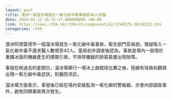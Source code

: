 ```yaml
---
layout: post
title: 澳洲一個溜冰場發生一氧化碳中毒事故逾40人求醫
date: 2024-02-12 16:31:17.000000000 +08:00
link: https://news.rthk.hk/rthk/ch/component/k2/1740179-20240212.htm
categories: rthk
---
```


澳洲阿德雷德市一個溜冰場發生一氧化碳中毒事故，衛生部門官員說，懷疑吸入一氣化碳中毒不適求醫人數增至42人。當局初步調查後認為，事故是場內一部用於重鋪冰面的機器產生的煙霧引致，不排除機器的排氣裝置出現故障。

事發在剛過去的星期日，溜冰場舉行一場冰上曲棍球比賽之後，陸續有球員和觀眾出現一氧化碳中毒症狀，到醫院求診。

溜冰場方面表示，事發後已經在場內安裝監測一氧化碳的警報器，亦會內部調查事件，避免同類事故再次發生。
